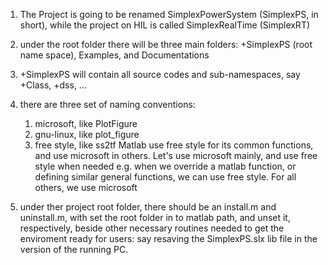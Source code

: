 1. The Project is going to be renamed SimplexPowerSystem (SimplexPS, in short), while the project on HIL is called SimplexRealTime (SimplexRT)
2. under the root folder there will be three main folders: +SimplexPS (root name space), Examples, and Documentations
3. +SimplexPS will contain all source codes and sub-namespaces, say +Class, +dss, ...
4. there are three set of naming conventions: 
    1) microsoft, like PlotFigure
    2) gnu-linux, like plot_figure
    3) free style, like ss2tf
    Matlab use free style for its common functions, and use microsoft in others. Let's use microsoft mainly, and use free style when needed
    e.g. when we override a matlab function, or defining similar general functions, we can use free style. For all others, we use microsoft

5. under ther project root folder, there should be an install.m and uninstall.m, with set the root folder in to matlab path, and unset it, respectively, beside other necessary routines needed to get the enviroment ready for users: say resaving the SimplexPS.slx lib file in the version of the running PC.
